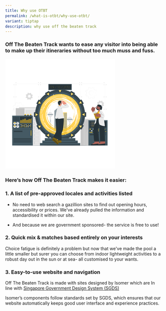 ```yaml
---
title: Why use OTBT
permalink: /what-is-otbt/why-use-otbt/
variant: tiptap
description: why use off the beaten track
---
```

<h3>Off The Beaten Track wants to ease any visitor into being able to make up their itineraries without too much muss and fuss.</h3>
<p></p>
<p></p>
<div class="isomer-image-wrapper">
<img style="width: 70%;" height="auto" width="100%" alt="scientist giving the thumbs up to a time traveller setting off" src="/images/Infographics/time_travel_cuate.png">
</div>
<h3><strong>Here’s how Off The Beaten Track makes it easier:</strong></h3>
<h3>1. A list of pre-approved locales and activities listed</h3>
<ul>
<li>
<p>No need to web search a gazillion sites to find out opening hours, accessibility
or prices. We've already pulled the information and standardised it within
our site.</p>
</li>
<li>
<p>And because we are government sponsored- the service is free to use!</p>
</li>
</ul>
<h3>2. Quick mix &amp; matches based entirely on your interests</h3>
<p>Choice fatigue is definitely a problem but now that we've made the pool
a little smaller but surer you can choose from indoor lightweight activities
to a robust day out in the sun or at sea- all customised to your wants.</p>
<h3>3. Easy-to-use website and navigation</h3>
<p>Off The Beaten Track is made with sites designed by Isomer which are In
line with <a href="https://designsystem.tech.gov.sg/" rel="noopener noreferrer nofollow" target="_blank">Singapore Government Design System (SGDS)</a>
</p>
<p>Isomer’s components follow standards set by&nbsp;SGDS, which ensures that
our website automatically keeps good user interface and experience practices.</p>